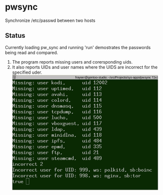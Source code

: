 # pwsync
Synchronize /etc/passwd between two hosts

## Status
Currently loading pw_sync and running 'run' demostrates the passwords being read and compared.
1. The program reports missing users and corersponding uids.
2. It also reports UIDs and user names where the UIDS are incorrect for the specified uder.
![Screenshot](doc/pwsync.png)

